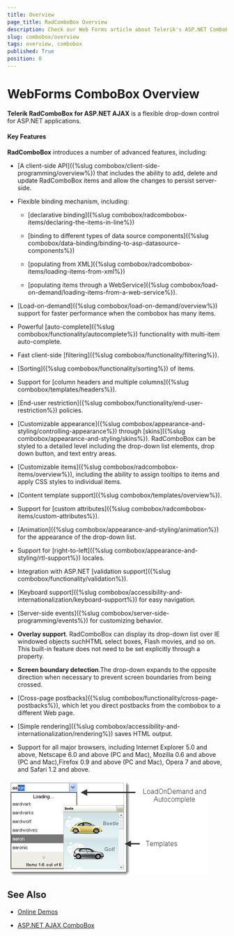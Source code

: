 ```yaml
---
title: Overview
page_title: RadComboBox Overview
description: Check our Web Forms article about Telerik's ASP.NET ComboBox Overview.
slug: combobox/overview
tags: overview, combobox
published: True
position: 0
---
```


# WebForms ComboBox Overview

**Telerik RadComboBox for ASP.NET AJAX** is a flexible drop-down control for ASP.NET applications. 

#### Key Features

**RadComboBox** introduces a number of advanced features, including:

* [A client-side API]({%slug combobox/client-side-programming/overview%}) that includes the ability to add, delete and update RadComboBox items and allow the changes to persist server-side.

* Flexible binding mechanism, including:

	* [declarative binding]({%slug combobox/radcombobox-items/declaring-the-items-in-line%})

	* [binding to different types of data source components]({%slug combobox/data-binding/binding-to-asp-datasource-components%})

	* [populating from XML]({%slug combobox/radcombobox-items/loading-items-from-xml%})

	* [populating items through a WebService]({%slug combobox/load-on-demand/loading-items-from-a-web-service%}).

* [Load-on-demand]({%slug combobox/load-on-demand/overview%}) support for faster performance when the combobox has many items.

* Powerful [auto-complete]({%slug combobox/functionality/autocomplete%}) functionality with multi-item auto-complete.

* Fast client-side [filtering]({%slug combobox/functionality/filtering%}).

* [Sorting]({%slug combobox/functionality/sorting%}) of items.

* Support for [column headers and multiple columns]({%slug combobox/templates/headers%}).

* [End-user restriction]({%slug combobox/functionality/end-user-restriction%}) policies.

* [Customizable appearance]({%slug combobox/appearance-and-styling/controlling-appearance%}) through [skins]({%slug combobox/appearance-and-styling/skins%}). RadComboBox can be styled to a detailed level including the drop-down list elements, drop down button, and text entry areas.

* [Customizable items]({%slug combobox/radcombobox-items/overview%}), including the ability to assign tooltips to items and apply CSS styles to individual items.

* [Content template support]({%slug combobox/templates/overview%}).

* Support for [custom attributes]({%slug combobox/radcombobox-items/custom-attributes%}).

* [Animation]({%slug combobox/appearance-and-styling/animation%}) for the appearance of the drop-down list.

* Support for [right-to-left]({%slug combobox/appearance-and-styling/rtl-support%}) locales.

* Integration with ASP.NET [validation support]({%slug combobox/functionality/validation%}).

* [Keyboard support]({%slug combobox/accessibility-and-internationalization/keyboard-support%}) for easy navigation.

* [Server-side events]({%slug combobox/server-side-programming/events%}) for customizing behavior.

* **Overlay support**. RadComboBox can display its drop-down list over IE windowed objects suchHTML select boxes, Flash movies, and so on. This built-in feature does not need to be set explicitly through a property.

* **Screen boundary detection**.The drop-down expands to the opposite direction when necessary to prevent screen boundaries from being crossed.

* [Cross-page postbacks]({%slug combobox/functionality/cross-page-postbacks%}), which let you direct postbacks from the combobox to a different Web page.

* [Simple rendering]({%slug combobox/accessibility-and-internationalization/rendering%}) saves HTML output.

* Support for all major browsers, including Internet Explorer 5.0 and above, Netscape 6.0 and above (PC and Mac), Mozilla 0.6 and above (PC and Mac),Firefox 0.9 and above (PC and Mac), Opera 7 and above, and Safari 1.2 and above.

![WebForms ComboBox Overview](images/combobox_overview.png "WebForms ComboBox Overview")


## See Also 

 * [Online Demos](https://demos.telerik.com/aspnet-ajax/combobox/examples/overview/defaultcs.aspx)
 
 * [ASP.NET AJAX ComboBox](https://www.telerik.com/products/aspnet-ajax/combobox.aspx)

